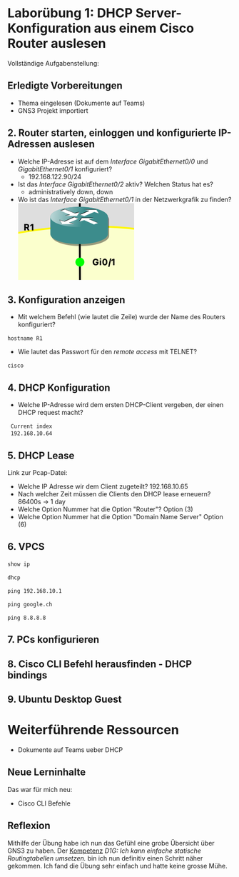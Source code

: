 # Laborübung 1: DHCP Server-Konfiguration aus einem Cisco Router auslesen

Vollständige Aufgabenstellung: 

## Erledigte Vorbereitungen
 - Thema eingelesen (Dokumente auf Teams)
 - GNS3 Projekt importiert

## 2. Router starten, einloggen und konfigurierte IP-Adressen auslesen

 - Welche IP-Adresse ist auf dem *Interface* *GigabitEthernet0/0* und *GigabitEthernet0/1* konfiguriert?
   - 192.168.122.90/24
 - Ist das *Interface* *GigabitEthernet0/2* aktiv? Welchen Status hat es?
   - administratively down,  down
 - Wo ist das *Interface* *GigabitEthernet0/1* in der Netzwerkgrafik zu finden?
![Interface ist da](images/Switch.png)

## 3. Konfiguration anzeigen
 - Mit welchem Befehl (wie lautet die Zeile) wurde der Name des Routers konfiguriert?
  ```
  hostname R1
  ```
   
 - Wie lautet das Passwort für den *remote access* mit TELNET?
  ```
  cisco
  ```

## 4. DHCP Konfiguration
- Welche IP-Adresse wird dem ersten DHCP-Client vergeben, der einen DHCP request macht?
```
 Current index 
 192.168.10.64
```

## 5. DHCP Lease
 Link zur Pcap-Datei: 

- Welche IP Adresse wir dem Client zugeteilt?
  192.168.10.65
- Nach welcher Zeit müssen die Clients den DHCP lease erneuern?
  86400s -> 1 day
- Welche Option Nummer hat die Option "Router"?
  Option (3)
- Welche Option Nummer hat die Option "Domain Name Server"
  Option (6)
## 6. VPCS

```
show ip
```

```
dhcp
```

```
ping 192.168.10.1
```

```
ping google.ch
```


```
ping 8.8.8.8
```
## 7. PCs konfigurieren
## 8. Cisco CLI Befehl herausfinden - DHCP bindings
## 9. Ubuntu Desktop Guest
# Weiterführende Ressourcen 
- Dokumente auf Teams ueber DHCP
## Neue Lerninhalte
Das war für mich neu: 
 - Cisco CLI Befehle

## Reflexion
Mithilfe der Übung habe ich nun das Gefühl eine grobe Übersicht über GNS3 zu haben. Der [Kompetenz](../01_Kompetenzmatrix/README.md) *D1G: Ich kann einfache statische Routingtabellen umsetzen.* bin ich nun definitiv einen Schritt näher gekommen. 
Ich fand die Übung sehr einfach und hatte keine grosse Mühe. 

